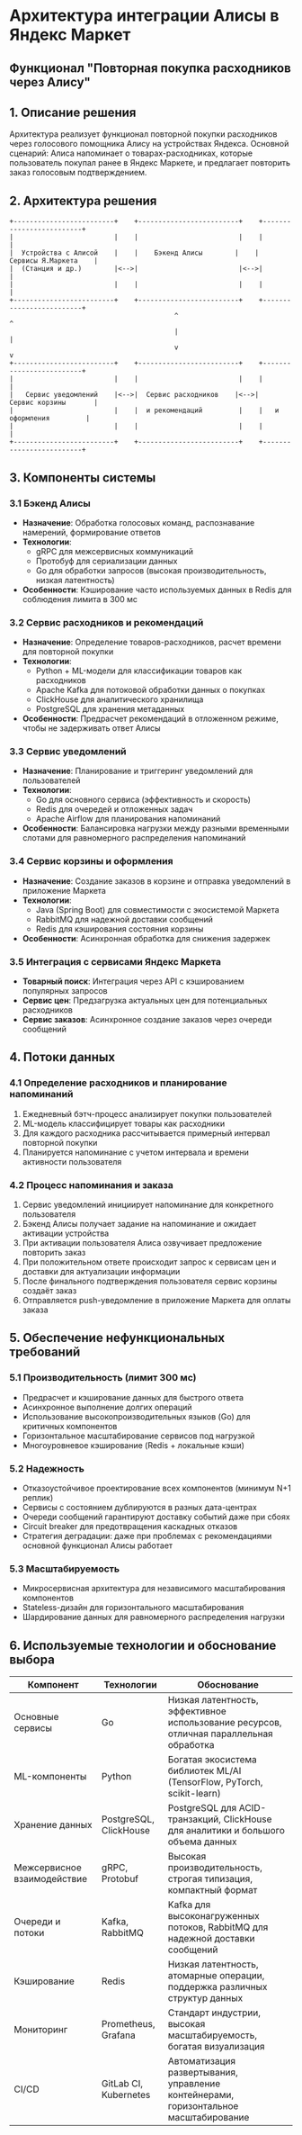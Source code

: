 # Архитектура интеграции Алисы в Яндекс Маркет
## Функционал "Повторная покупка расходников через Алису"

## 1. Описание решения

Архитектура реализует функционал повторной покупки расходников через голосового помощника Алису на устройствах Яндекса. Основной сценарий: Алиса напоминает о товарах-расходниках, которые пользователь покупал ранее в Яндекс Маркете, и предлагает повторить заказ голосовым подтверждением.

## 2. Архитектура решения

```
+-------------------------+    +-------------------------+    +-------------------------+
|                         |    |                         |    |                         |
|  Устройства с Алисой    |    |    Бэкенд Алисы        |    |   Сервисы Я.Маркета    |
|  (Станция и др.)        |<-->|                         |<-->|                         |
|                         |    |                         |    |                         |
+-------------------------+    +-------------------------+    +-------------------------+
                                         ^                               ^
                                         |                               |
                                         v                               v
+-------------------------+    +-------------------------+    +-------------------------+
|                         |    |                         |    |                         |
|   Сервис уведомлений    |<-->|  Сервис расходников    |<-->|   Сервис корзины       |
|                         |    |  и рекомендаций         |    |   и оформления         |
|                         |    |                         |    |                         |
+-------------------------+    +-------------------------+    +-------------------------+
```

## 3. Компоненты системы

### 3.1 Бэкенд Алисы
- **Назначение**: Обработка голосовых команд, распознавание намерений, формирование ответов
- **Технологии**: 
  - gRPC для межсервисных коммуникаций
  - Протобуф для сериализации данных
  - Go для обработки запросов (высокая производительность, низкая латентность)
- **Особенности**: Кэширование часто используемых данных в Redis для соблюдения лимита в 300 мс

### 3.2 Сервис расходников и рекомендаций
- **Назначение**: Определение товаров-расходников, расчет времени для повторной покупки
- **Технологии**:
  - Python + ML-модели для классификации товаров как расходников
  - Apache Kafka для потоковой обработки данных о покупках
  - ClickHouse для аналитического хранилища
  - PostgreSQL для хранения метаданных
- **Особенности**: Предрасчет рекомендаций в отложенном режиме, чтобы не задерживать ответ Алисы

### 3.3 Сервис уведомлений
- **Назначение**: Планирование и триггеринг уведомлений для пользователей
- **Технологии**:
  - Go для основного сервиса (эффективность и скорость)
  - Redis для очередей и отложенных задач
  - Apache Airflow для планирования напоминаний
- **Особенности**: Балансировка нагрузки между разными временными слотами для равномерного распределения напоминаний

### 3.4 Сервис корзины и оформления
- **Назначение**: Создание заказов в корзине и отправка уведомлений в приложение Маркета
- **Технологии**:
  - Java (Spring Boot) для совместимости с экосистемой Маркета
  - RabbitMQ для надежной доставки сообщений
  - Redis для кэширования состояния корзины
- **Особенности**: Асинхронная обработка для снижения задержек

### 3.5 Интеграция с сервисами Яндекс Маркета
- **Товарный поиск**: Интеграция через API с кэшированием популярных запросов
- **Сервис цен**: Предзагрузка актуальных цен для потенциальных расходников
- **Сервис заказов**: Асинхронное создание заказов через очереди сообщений

## 4. Потоки данных

### 4.1 Определение расходников и планирование напоминаний
1. Ежедневный бэтч-процесс анализирует покупки пользователей
2. ML-модель классифицирует товары как расходники 
3. Для каждого расходника рассчитывается примерный интервал повторной покупки
4. Планируется напоминание с учетом интервала и времени активности пользователя

### 4.2 Процесс напоминания и заказа
1. Сервис уведомлений инициирует напоминание для конкретного пользователя
2. Бэкенд Алисы получает задание на напоминание и ожидает активации устройства
3. При активации пользователя Алиса озвучивает предложение повторить заказ
4. При положительном ответе происходит запрос к сервисам цен и доставки для актуализации информации
5. После финального подтверждения пользователя сервис корзины создаёт заказ
6. Отправляется push-уведомление в приложение Маркета для оплаты заказа

## 5. Обеспечение нефункциональных требований

### 5.1 Производительность (лимит 300 мс)
- Предрасчет и кэширование данных для быстрого ответа
- Асинхронное выполнение долгих операций
- Использование высокопроизводительных языков (Go) для критичных компонентов
- Горизонтальное масштабирование сервисов под нагрузкой
- Многоуровневое кэширование (Redis + локальные кэши)

### 5.2 Надежность
- Отказоустойчивое проектирование всех компонентов (минимум N+1 реплик)
- Сервисы с состоянием дублируются в разных дата-центрах
- Очереди сообщений гарантируют доставку событий даже при сбоях
- Circuit breaker для предотвращения каскадных отказов
- Стратегия деградации: даже при проблемах с рекомендациями основной функционал Алисы работает

### 5.3 Масштабируемость
- Микросервисная архитектура для независимого масштабирования компонентов
- Stateless-дизайн для горизонтального масштабирования
- Шардирование данных для равномерного распределения нагрузки

## 6. Используемые технологии и обоснование выбора

| Компонент | Технологии | Обоснование |
|-----------|------------|-------------|
| Основные сервисы | Go | Низкая латентность, эффективное использование ресурсов, отличная параллельная обработка |
| ML-компоненты | Python | Богатая экосистема библиотек ML/AI (TensorFlow, PyTorch, scikit-learn) |
| Хранение данных | PostgreSQL, ClickHouse | PostgreSQL для ACID-транзакций, ClickHouse для аналитики и большого объема данных |
| Межсервисное взаимодействие | gRPC, Protobuf | Высокая производительность, строгая типизация, компактный формат |
| Очереди и потоки | Kafka, RabbitMQ | Kafka для высоконагруженных потоков, RabbitMQ для надежной доставки сообщений |
| Кэширование | Redis | Низкая латентность, атомарные операции, поддержка различных структур данных |
| Мониторинг | Prometheus, Grafana | Стандарт индустрии, высокая масштабируемость, богатая визуализация |
| CI/CD | GitLab CI, Kubernetes | Автоматизация развертывания, управление контейнерами, горизонтальное масштабирование | 
